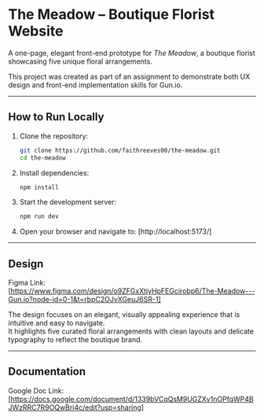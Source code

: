 # The Meadow – Boutique Florist Website

A one-page, elegant front-end prototype for *The Meadow*, a boutique florist showcasing five unique floral arrangements.

This project was created as part of an assignment to demonstrate both UX design and front-end implementation skills for Gun.io.

---

## How to Run Locally

1. Clone the repository:
   ```bash
   git clone https://github.com/faithreeves00/the-meadow.git
   cd the-meadow
   
2. Install dependencies:
   ```bash
   npm install

3. Start the development server:
   ```bash
   npm run dev

4. Open your browser and navigate to:
   [http://localhost:5173/]

---

## Design
Figma Link: [https://www.figma.com/design/o9ZFGxXtiyHpFEGcirobp6/The-Meadow---Gun.io?node-id=0-1&t=rbpC2OJvXGeuJ6SR-1]

The design focuses on an elegant, visually appealing experience that is intuitive and easy to navigate.  
It highlights five curated floral arrangements with clean layouts and delicate typography to reflect the boutique brand.

---

## Documentation
Google Doc Link: [https://docs.google.com/document/d/1339bVCqQsM9UGZXv1nOPfqWP4BJWzRRC7R9OQwBri4c/edit?usp=sharing]
